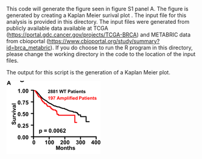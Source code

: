 This code will generate the figure seen in figure S1 panel A. The figure is generated by creating a Kaplan Meier surival plot . The input file for this analysis is provided in this directory. The input files were generated from publicly available data available at TCGA (https://portal.gdc.cancer.gov/projects/TCGA-BRCA) and METABRIC data from cbioportal (https://www.cbioportal.org/study/summary?id=brca_metabric). If you do choose to run the R program in this directory, please change the working directory in the code to the location of the input files.

The output for this script is the generation of a Kaplan Meier plot.

![alt text](https://github.com/Black-Lab-UCDenver/MTDNARereplication/blob/master/images/sup1A.png?raw=true)
